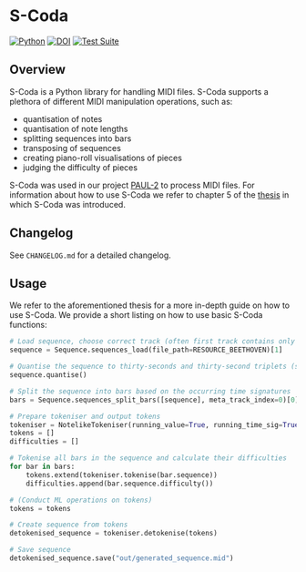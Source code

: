 # S-Coda

[![Python](https://img.shields.io/badge/Python-3.10-blue)](
https://pypi.org/project/s-coda)
[![DOI](https://img.shields.io/badge/DOI-10.34726%2Fhss.2023.103585-blue)](
https://doi.org/10.34726/hss.2023.103585)
[![Test Suite](https://github.com/FelixSchoen/S-Coda/actions/workflows/pytest.yml/badge.svg?event=push)](https://github.com/FelixSchoen/S-Coda/actions/workflows/pytest.yml)

## Overview

S-Coda is a Python library for handling MIDI files.
S-Coda supports a plethora of different MIDI manipulation operations, such as:

- quantisation of notes
- quantisation of note lengths
- splitting sequences into bars
- transposing of sequences
- creating piano-roll visualisations of pieces
- judging the difficulty of pieces

S-Coda was used in our project [PAUL-2](https://github.com/FelixSchoen/PAUL-2) to process MIDI files.
For information about how to use S-Coda we refer to chapter 5 of the [thesis](https://doi.org/10.34726/hss.2023.103585) in which S-Coda was introduced.

## Changelog

See `CHANGELOG.md` for a detailed changelog.

## Usage

We refer to the aforementioned thesis for a more in-depth guide on how to use S-Coda.
We provide a short listing on how to use basic S-Coda functions:

```python
# Load sequence, choose correct track (often first track contains only meta messages)
sequence = Sequence.sequences_load(file_path=RESOURCE_BEETHOVEN)[1]

# Quantise the sequence to thirty-seconds and thirty-second triplets (standard values)
sequence.quantise()

# Split the sequence into bars based on the occurring time signatures
bars = Sequence.sequences_split_bars([sequence], meta_track_index=0)[0]

# Prepare tokeniser and output tokens
tokeniser = NotelikeTokeniser(running_value=True, running_time_sig=True)
tokens = []
difficulties = []

# Tokenise all bars in the sequence and calculate their difficulties
for bar in bars:
    tokens.extend(tokeniser.tokenise(bar.sequence))
    difficulties.append(bar.sequence.difficulty())

# (Conduct ML operations on tokens)
tokens = tokens

# Create sequence from tokens
detokenised_sequence = tokeniser.detokenise(tokens)

# Save sequence
detokenised_sequence.save("out/generated_sequence.mid")
```